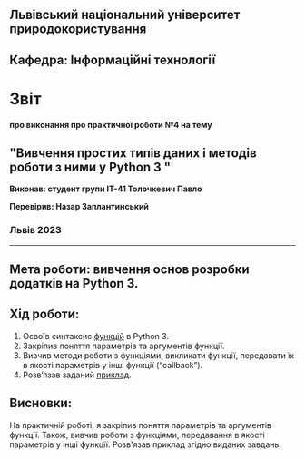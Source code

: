 ## Львівський національний університет природокористування

## Кафедра: Інформаційні технології


# Звіт
#### про виконання про практичної роботи №4 на тему 

## "Вивчення простих типів даних і методів роботи з ними у Python 3 "

**Виконав: студент групи ІТ-41 Толочкевич Павло**

**Перевірив: Назар Заплантинський**

### Львів 2023
-------------------------------------------------------------
## Мета роботи: вивчення основ розробки додатків на Python 3.
## Хід роботи:
1. Освоїв синтаксис [функцій](/pr4/script1.py) в Python 3.
2. Закріпив поняття параметрів та аргументів функції.
3. Вивчив методи роботи з функціями, викликати функції, передавати їх
в якості параметрів у інші функції (“callback”).
4. Розв’язав заданий [приклад](/pr4/script2.py).

## Висновки:
 На практичній роботі, я закріпив поняття параметрів та аргументів функції. Також, вивчив роботи з функціями, передавання в якості параметрів у інші функції. Розв'язав приклад згідно виданих завдань.